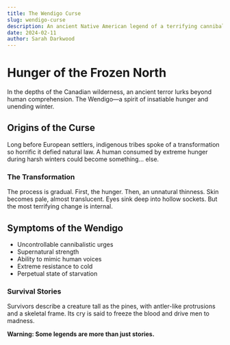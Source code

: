 ```yaml
---
title: The Wendigo Curse
slug: wendigo-curse
description: An ancient Native American legend of a terrifying cannibalistic spirit
date: 2024-02-11
author: Sarah Darkwood
---
```


# Hunger of the Frozen North

In the depths of the Canadian wilderness, an ancient terror lurks beyond human comprehension. The Wendigo—a spirit of insatiable hunger and unending winter.

## Origins of the Curse

Long before European settlers, indigenous tribes spoke of a transformation so horrific it defied natural law. A human consumed by extreme hunger during harsh winters could become something... else.

### The Transformation

The process is gradual. First, the hunger. Then, an unnatural thinness. Skin becomes pale, almost translucent. Eyes sink deep into hollow sockets. But the most terrifying change is internal.

## Symptoms of the Wendigo

- Uncontrollable cannibalistic urges
- Supernatural strength
- Ability to mimic human voices
- Extreme resistance to cold
- Perpetual state of starvation

### Survival Stories

Survivors describe a creature tall as the pines, with antler-like protrusions and a skeletal frame. Its cry is said to freeze the blood and drive men to madness.

**Warning: Some legends are more than just stories.**
